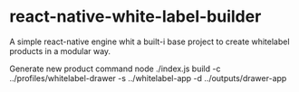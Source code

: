 # react-native-white-label-builder

A simple react-native engine whit a built-i base project to create whitelabel products in a modular way.

Generate new product command
node ./index.js build -c ../profiles/whitelabel-drawer -s ../whitelabel-app
 -d ../outputs/drawer-app
